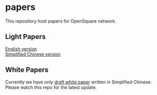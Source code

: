 # papers

This repository host papers for OpenSquare network. 

## Light Papers

[English version](./light-papers/en-v0.5.pdf)  
[Simplified Chinese version](./light-papers/zh-v0.5.pdf)

## White Papers
Currently we have only [draft white paper](./draft-cn.md) written in Simplified Chinese. Please watch this repo for the latest update.
